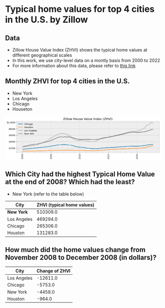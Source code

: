 # Typical home values for top 4 cities in the U.S. by Zillow

## Data

- Zillow House Value Index (ZHVI) shows the typical home values at different geographical scales
- In this work, we use city-level data on a montly basis from 2000 to 2022
- For more information about this data, please refer to [this link](https://www.zillow.com/research/data/)

## Monthly ZHVI for top 4 cities in the U.S.

- New York
- Los Angeles
- Chicago
- Houseton

![png](https://github.com/jiashenyue/zillow-house-value-index/blob/main/PNG/ZHVI-monthly.png)

## Which City had the highest Typical Home Value at the end of 2008? Which had the least?

- New York (refer to the table below)

City | ZHVI (typical home values)
-----|----------------------------
**New York**     |  510309.0
Los Angeles  | 469294.0
Chicago      |  265306.0
Houston      |  131283.0

## How much did the home values change from November 2008 to December 2008 (in dollars)?

City | Change of ZHVI
-----|-------------------
Los Angeles  |  -12611.0
Chicago      |  -5753.0
New York     |  -4458.0
Houston      |   -964.0


